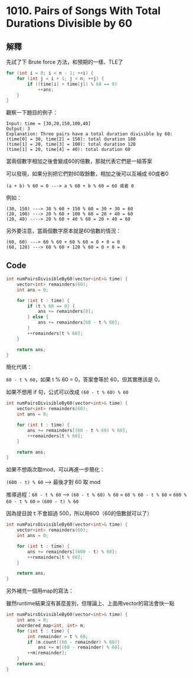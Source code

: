 # 1010. Pairs of Songs With Total Durations Divisible by 60

## 解釋

先試了下 Brute force 方法，和預期的一樣、TLE了

```cpp
for (int i = 0; i < n - 1; ++i) {
    for (int j = i + 1; j < n; ++j) {
        if ((time[i] + time[j]) % 60 == 0)
            ++ans;
    }
}
```

觀察一下題目的例子：

```
Input: time = [30,20,150,100,40]
Output: 3
Explanation: Three pairs have a total duration divisible by 60:
(time[0] = 30, time[2] = 150): total duration 180
(time[1] = 20, time[3] = 100): total duration 120
(time[1] = 20, time[4] = 40): total duration 60
```

當兩個數字相加之後會變成60的倍數，那就代表它們是一組答案

可以發現，如果分別把它們對60取餘數，相加之後可以互補成 60或者0

```
(a + b) % 60 = 0 ---> a % 60 + b % 60 = 60 或者 0
```

例如：
```
(30, 150) ---> 30 % 60 + 150 % 60 = 30 + 30 = 60
(20, 100) ---> 20 % 60 + 100 % 60 = 20 + 40 = 60
(20, 40) ----> 20 % 60 + 40 % 60 = 20 + 40 = 60
```

另外要注意，當兩個數字原本就是60倍數的情況：
```
(60, 60) ---> 60 % 60 + 60 % 60 = 0 + 0 = 0
(60, 120) ---> 60 % 60 + 120 % 60 = 0 + 0 = 0
```

## Code

```cpp
int numPairsDivisibleBy60(vector<int>& time) {
    vector<int> remainders(60);
    int ans = 0;

    for (int t : time) {
        if (t % 60 == 0) {
            ans += remainders[0];
        } else {
            ans += remainders[60 - t % 60];
        }
        ++remainders[t % 60];
    }

    return ans;
}
```

簡化代碼：

```60 - t % 60```，如果 t % 60 = 0，答案會等於 60，但其實應該是 0，

如果不想用 if 句，公式可以改成 ```(60 - t % 60) % 60```

```cpp
int numPairsDivisibleBy60(vector<int>& time) {
    vector<int> remainders(60);
    int ans = 0;

    for (int t : time) {
        ans += remainders[(60 - t % 60) % 60];
        ++remainders[t % 60];
    }

    return ans;
}
```

如果不想兩次取mod，可以再進一步簡化：


```(600 - t) % 60``` --> 最後才對 60 取 mod

推導過程：```60 - t % 60``` --> ```(60 - t % 60) % 60``` = ```60 % 60 - t % 60``` = ```600 % 60 - t % 60``` = ```(600 - t) % 60```

因為提目說ｔ不會超過 500，所以用600（60的倍數就可以了）

```cpp
int numPairsDivisibleBy60(vector<int>& time) {
    vector<int> remainders(60);
    int ans = 0;

    for (int t : time) {
        ans += remainders[(600 - t) % 60];
        ++remainders[t % 60];
    }

    return ans;
}
```

另外補充一個用map的寫法：

雖然runtime結果沒有甚麼差別，但理論上、上面用vector的寫法會快一點

```cpp
int numPairsDivisibleBy60(vector<int>& time) {
    int ans = 0;
    unordered_map<int, int> m;
    for (int t : time) {
        int remainder = t % 60;
        if (m.count((60 - remainder) % 60))
            ans += m[(60 - remainder) % 60];
        ++m[remainder];
    }
    return ans;
}
```
